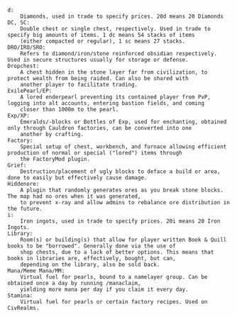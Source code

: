     d: 
        Diamonds, used in trade to specify prices. 20d means 20 Diamonds
    DC, SC: 
        Double chest or single chest, respectively. Used in trade to specify big amounts of items. 1 dc means 54 stacks of items 
        (either compacted or regular), 1 sc means 27 stacks.
    DRO/IRO/SRO: 
        Refers to diamond/iron/stone reinforced obsidian respectively. Used in secure structures usually for storage or defense.
    Dropchest: 
        A chest hidden in the stone layer far from civilization, to protect wealth from being raided. Can also be shared with 
        another player to facilitate trading.
    ExilePearl/EP: 
        A lored enderpearl preventing its contained player from PvP, logging into alt accounts, entering bastion fields, and coming 
        closer than 1000m to the pearl.
    Exp/XP: 
        Emeralds/-blocks or Bottles of Exp, used for enchanting, obtained only through Cauldron factories, can be converted into one 
        another by crafting.
    Factory: 
        Special setup of chest, workbench, and furnace allowing efficient production of normal or special ("lored") items through 
        the FactoryMod plugin.
    Grief: 
        Destruction/placement of ugly blocks to deface a build or area, done to easily but effectively cause damage.
    Hiddenore: 
        A plugin that randomly generates ores as you break stone blocks. The map had no ores when it was generated, 
        to prevent x-ray and allow admins to rebalance ore distribution in the future.
    i: 
        Iron ingots, used in trade to specify prices. 20i means 20 Iron Ingots.
    Library: 
        Room(s) or building(s) that allow for player written Book & Quill books to be "borrowed". Generally done via the use of 
        shop chests, due to a lack of better options. This means that books in libraries are, effectively, bought, but can, 
        depending on the library, also be sold back.
    Mana/Meme Mana/MM: 
        Virtual fuel for pearls, bound to a namelayer group. Can be obtained once a day by running /manaclaim, 
        yielding more mana per day if you claim it every day.
    Stamina: 
        Virtual fuel for pearls or certain factory recipes. Used on CivRealms.
